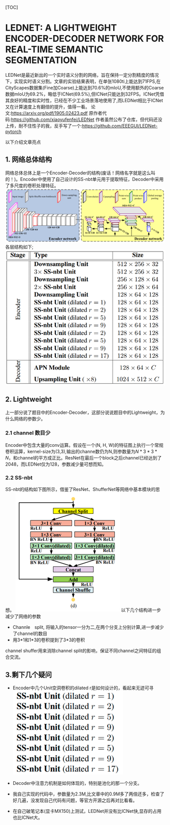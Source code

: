 [TOC]
# LEDNET: A LIGHTWEIGHT ENCODER-DECODER NETWORK FOR REAL-TIME SEMANTIC SEGMENTATION
LEDNet是最近新出的一个实时语义分割的网络，旨在保持一定分割精度的情况下，实现实时语义分割。文章的实验结果表明，在单张1080ti上能达到71FPS,在CityScapes数据集(Fine加Coarse)上能达到70.6%的mIoU,不使用额外的Coarse数据mIoU为69.2%，略低于ICNet(69.5%),但ICNet只能达到32FPS。ICNet凭借其良好的精度和实时性，已经在不少工业场景落地使用了,而LEDNet相比于ICNet又在计算速度上有翻倍的提升，值得一看。
论文:https://arxiv.org/pdf/1905.02423.pdf
原作者代码:https://github.com/xiaoyufenfei/LEDNet
作者虽然公布了仓库，但代码还没上传，耐不住性子的我，反手写了一个:https://github.com/EEEGUI/LEDNet-pytorch

以下介绍文章亮点
## 1. 网络总体结构
网络总体总体上是一个Encoder-Decoder的结构(废话！网络名字就是这么叫的！)。Encoder中使用了自己设计的SS-nbt单元用于提取特征，Decoder中采用了多尺度的卷积处理特征。
![](https://raw.githubusercontent.com/EEEGUI/ImageBed/master/img/fig_003.png)
各层结构如下;
![](https://raw.githubusercontent.com/EEEGUI/ImageBed/master/img/fig_004.png)


## 2. Lightweight
上一部分说了题目中的Encoder-Decoder，这部分说说题目中的Lightweight，为什么网络的参数少。
### 2.1 channel 数目少
Encoder中包含大量的conv运算。假设在一个(N, H, W)的特征图上执行一个常规卷积运算，kernel-size为(3,3),输出的channe数仍为N,则参数量为$N*3*3*N$，和channel的平方成正比。ResNet在最后一个block之后channel已经达到了2048，而LEDNet仅为128，参数减少量可想而知。

### 2.2 SS-nbt
SS-nbt的结构如下图所示，借鉴了ResNet、ShufferNet等网络中基本模块的思想。
![](https://raw.githubusercontent.com/EEEGUI/ImageBed/master/img/fig_00100.png)
以下几个结构进一步减少了网络的参数
- Channle　split, 将输入的tensor一分为二,在两个分支上分别计算,进一步减少了channel的数目
- 用3\*1和1\*3的卷积提到了3\*3的卷积

channel shuffer用来消除channel split的影响，保证不同channel之间特征的组合交流。

## 3.剩下几个疑问
- Encoder中几个Unit空洞卷积的dilated r是如何设计的，看起来无迹可寻
![](https://raw.githubusercontent.com/EEEGUI/ImageBed/master/img/fig_006.png)

- Decoder中注意力机制是如何体现的，特别是池化的那一个分支。
- 我自己实现的代码中，参数量为2.3M,比文章中的0.9M多了两倍还多，检查了好几遍，没发现自己代码有问题，等官方开源之后再对比看看。
- 在自己破笔记本(显卡MX150)上测试，LEDNet并没有比ICNet快,显存的占用也比ICNet大。


